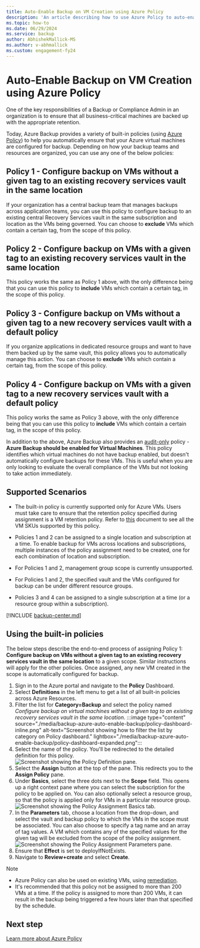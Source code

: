 ```yaml
---
title: Auto-Enable Backup on VM Creation using Azure Policy
description: 'An article describing how to use Azure Policy to auto-enable backup for all VMs created in a given scope'
ms.topic: how-to
ms.date: 06/29/2024
ms.service: backup
author: AbhishekMallick-MS
ms.author: v-abhmallick
ms.custom: engagement-fy24
---
```


# Auto-Enable Backup on VM Creation using Azure Policy

One of the key responsibilities of a Backup or Compliance Admin in an organization is to ensure that all business-critical machines are backed up with the appropriate retention.

Today, Azure Backup provides a variety of built-in policies (using [Azure Policy](../governance/policy/overview.md)) to help you automatically ensure that your Azure virtual machines are configured for backup. Depending on how your backup teams and resources are organized, you can use any one of the below policies:

## Policy 1 - Configure backup on VMs without a given tag to an existing recovery services vault in the same location

If your organization has a central backup team that manages backups across application teams, you can use this policy to configure backup to an existing central Recovery Services vault in the same subscription and location as the VMs being governed. You can choose to **exclude** VMs which contain a certain tag, from the scope of this policy.

## Policy 2 - Configure backup on VMs with a given tag to an existing recovery services vault in the same location
This policy works the same as Policy 1 above, with the only difference being that you can use this policy to **include** VMs which contain a certain tag, in the scope of this policy. 

## Policy 3 - Configure backup on VMs without a given tag to a new recovery services vault with a default policy
If you organize applications in dedicated resource groups and want to have them backed up by the same vault, this policy allows you to automatically manage this action. You can choose to **exclude** VMs which contain a certain tag, from the scope of this policy.

## Policy 4 - Configure backup on VMs with a given tag to a new recovery services vault with a default policy
This policy works the same as Policy 3 above, with the only difference being that you can use this policy to **include** VMs which contain a certain tag, in the scope of this policy. 

In addition to the above, Azure Backup also provides an [audit-only](../governance/policy/concepts/effects.md#audit) policy - **Azure Backup should be enabled for Virtual Machines**. This policy identifies which virtual machines do not have backup enabled, but doesn't automatically configure backups for these VMs. This is useful when you are only looking to evaluate the overall compliance of the VMs but not looking to take action immediately.

## Supported Scenarios

* The built-in policy is currently supported only for Azure VMs. Users must take care to ensure that the retention policy specified during assignment is a VM retention policy. Refer to [this](./backup-azure-policy-supported-skus.md) document to see all the VM SKUs supported by this policy.

* Policies 1 and 2 can be assigned to a single location and subscription at a time. To enable backup for VMs across locations and subscriptions, multiple instances of the policy assignment need to be created, one for each combination of location and subscription.

* For Policies 1 and 2, management group scope is currently unsupported.

* For Policies 1 and 2, the specified vault and the VMs configured for backup can be under different resource groups.

* Policies 3 and 4 can be assigned to a single subscription at a time (or a resource group within a subscription).

[!INCLUDE [backup-center.md](../../includes/backup-center.md)]

## Using the built-in policies

The below steps describe the end-to-end process of assigning Policy 1: **Configure backup on VMs without a given tag to an existing recovery services vault in the same location** to a given scope. Similar instructions will apply for the other policies. Once assigned, any new VM created in the scope is automatically configured for backup.

1. Sign in to the Azure portal and navigate to the **Policy** Dashboard.
2. Select **Definitions** in the left menu to get a list of all built-in policies across Azure Resources.
3. Filter the list for **Category=Backup** and select the policy named *Configure backup on virtual machines without a given tag to an existing recovery services vault in the same location*.
:::image type="content" source="./media/backup-azure-auto-enable-backup/policy-dashboard-inline.png" alt-text="Screenshot showing how to filter the list by category on Policy dashboard." lightbox="./media/backup-azure-auto-enable-backup/policy-dashboard-expanded.png":::
4. Select the name of the policy. You'll be redirected to the detailed definition for this policy.
![Screenshot showing the Policy Definition pane.](./media/backup-azure-auto-enable-backup/policy-definition-blade.png)
5. Select the **Assign** button at the top of the pane. This redirects you to the **Assign Policy** pane.
6. Under **Basics**, select the three dots next to the **Scope** field. This opens up a right context pane where you can select the subscription for the policy to be applied on. You can also optionally select a resource group, so that the policy is applied only for VMs in a particular resource group.
![Screenshot showing the Policy Assignment Basics tab.](./media/backup-azure-auto-enable-backup/policy-assignment-basics.png)
7. In the **Parameters** tab, choose a location from the drop-down, and select the vault and backup policy to which the VMs in the scope must be associated. You can also choose to specify a tag name and an array of tag values. A VM which contains any of the specified values for the given tag will be excluded from the scope of the policy assignment.
![Screenshot showing the Policy Assignment Parameters pane.](./media/backup-azure-auto-enable-backup/policy-assignment-parameters.png)
8. Ensure that **Effect** is set to deployIfNotExists.
9. Navigate to **Review+create** and select **Create**.

> [!NOTE]
>
> - Azure Policy can also be used on existing VMs, using [remediation](../governance/policy/how-to/remediate-resources.md).
> - It's recommended that this policy not be assigned to more than 200 VMs at a time. If the policy is assigned to more than 200 VMs, it can result in the backup being triggered a few hours later than that specified by the schedule.

## Next step

[Learn more about Azure Policy](../governance/policy/overview.md)